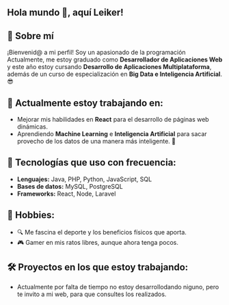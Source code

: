## Hola mundo 👋, aquí Leiker!

<!--
**leikercg/leikercg** is a ✨ _special_ ✨ repository because its `README.md` (this file) appears on your GitHub profile.

Here are some ideas to get you started:

- 🔭 I’m currently working on ...
- 🌱 I’m currently learning ...
- 👯 I’m looking to collaborate on ...
- 🤔 I’m looking for help with ...
- 💬 Ask me about ...
- 📫 How to reach me: ...
- 😄 Pronouns: ...
- ⚡ Fun fact: ...
-->

## 🚀 Sobre mí
¡Bienvenid@ a mi perfil! Soy un apasionado de la programación  Actualmente, me estoy graduado como **Desarrollador de Aplicaciones Web** y este año estoy cursando **Desarrollo de Aplicaciones Multiplataforma**, además de un curso de especialización en **Big Data e Inteligencia Artificial**. 😎

## 💼 Actualmente estoy trabajando en:
- Mejorar mis habilidades en **React** para el desarrollo de páginas web dinámicas.
- Aprendiendo **Machine Learning** e **Inteligencia Artificial** para sacar provecho de los datos de una manera más inteligente. 🤖

## 🔧 Tecnologías que uso con frecuencia:
- **Lenguajes:** Java, PHP, Python, JavaScript, SQL
- **Bases de datos:** MySQL, PostgreSQL
- **Frameworks:** React, Node, Laravel

## 🌟 Hobbies:
- 🔍 Me fascina el deporte y los beneficios físicos que aporta.
- 🎮 Gamer en mis ratos libres, aunque ahora tenga pocos.

## 🛠️ Proyectos en los que estoy trabajando:
-  Actualmente por falta de tiempo no estoy desarrollodando niguno, pero te invito a mi web, para que consultes los realizados.


